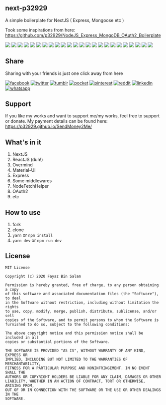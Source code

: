 ## next-p32929
A simple boilerplate for NextJS ( Express, Mongoose etc )

Took some inspirations from here: https://github.com/p32929/NodeJS_Express_MongoDB_OAuth2_Boilerplate

[![](https://badgen.net/github/release/p32929/next-p32929)]() [![](https://badgen.net/github/release/p32929/next-p32929/stable)]() [![](https://badgen.net/github/tag/p32929/next-p32929)]() [![](https://badgen.net/github/watchers/p32929/next-p32929)]() [![](https://badgen.net/github/checks/p32929/next-p32929)]() [![](https://badgen.net/github/status/p32929/next-p32929)]() [![](https://badgen.net/github/stars/p32929/next-p32929)]() [![](https://badgen.net/github/forks/p32929/next-p32929)]() [![](https://badgen.net/github/issues/p32929/next-p32929)]() [![](https://badgen.net/github/open-issues/p32929/next-p32929)]() [![](https://badgen.net/github/closed-issues/p32929/next-p32929)]() [![](https://badgen.net/github/label-issues/p32929/next-p32929/help-wanted/open)]() [![](https://badgen.net/github/prs/p32929/next-p32929)]() [![](https://badgen.net/github/open-prs/p32929/next-p32929)]() [![](https://badgen.net/github/closed-prs/p32929/next-p32929)]() [![](https://badgen.net/github/merged-prs/p32929/next-p32929)]() [![](https://badgen.net/github/commits/p32929/next-p32929)]() [![](https://badgen.net/github/last-commit/p32929/next-p32929)]() [![](https://badgen.net/github/branches/p32929/next-p32929)]() [![](https://badgen.net/github/releases/p32929/next-p32929)]() [![](https://badgen.net/github/tags/p32929/next-p32929)]() [![](https://badgen.net/github/license/p32929/next-p32929)]() [![](https://badgen.net/github/contributors/p32929/next-p32929)]() [![](https://badgen.net/github/dependents-pkg/p32929/next-p32929)]() 

## Share
Sharing with your friends is just one click away from here

[![facebook](https://image.flaticon.com/icons/png/32/124/124010.png)](https://www.facebook.com/sharer/sharer.php?u=https://github.com/p32929/next-p32929)
[![twitter](https://image.flaticon.com/icons/png/32/124/124021.png)](https://twitter.com/intent/tweet?source=https://github.com/p32929/next-p32929)
[![tumblr](https://image.flaticon.com/icons/png/32/124/124012.png)](https://www.tumblr.com/share?v=3&u=https://github.com/p32929/next-p32929)
[![pocket](https://image.flaticon.com/icons/png/32/732/732238.png)](https://getpocket.com/save?url=https://github.com/p32929/next-p32929)
[![pinterest](https://image.flaticon.com/icons/png/32/124/124039.png)](https://pinterest.com/pin/create/button/?url=https://github.com/p32929/next-p32929)
[![reddit](https://image.flaticon.com/icons/png/32/2111/2111589.png)](https://www.reddit.com/submit?url=https://github.com/p32929/next-p32929)
[![linkedin](https://image.flaticon.com/icons/png/32/1409/1409945.png)](https://www.linkedin.com/shareArticle?mini=true&url=https://github.com/p32929/next-p32929)
[![whatsapp](https://image.flaticon.com/icons/png/32/733/733585.png)](https://api.whatsapp.com/send?text=https://github.com/p32929/next-p32929)

## Support
If you like my works and want to support me/my works, feel free to support or donate. My payment details can be found here: https://p32929.github.io/SendMoney2Me/

## What's in it
1. NextJS
2. ReactJS (duh!)
3. Overmind
4. Material-UI
5. Express
6. Some middlewares
7. NodeFetchHelper
8. OAuth2
9. etc

## How to use
1. fork
2. clone
3. `yarn` or `npm install`
4. `yarn dev` or `npm run dev`

## License
```
MIT License

Copyright (c) 2020 Fayaz Bin Salam

Permission is hereby granted, free of charge, to any person obtaining a copy
of this software and associated documentation files (the "Software"), to deal
in the Software without restriction, including without limitation the rights
to use, copy, modify, merge, publish, distribute, sublicense, and/or sell
copies of the Software, and to permit persons to whom the Software is
furnished to do so, subject to the following conditions:

The above copyright notice and this permission notice shall be included in all
copies or substantial portions of the Software.

THE SOFTWARE IS PROVIDED "AS IS", WITHOUT WARRANTY OF ANY KIND, EXPRESS OR
IMPLIED, INCLUDING BUT NOT LIMITED TO THE WARRANTIES OF MERCHANTABILITY,
FITNESS FOR A PARTICULAR PURPOSE AND NONINFRINGEMENT. IN NO EVENT SHALL THE
AUTHORS OR COPYRIGHT HOLDERS BE LIABLE FOR ANY CLAIM, DAMAGES OR OTHER
LIABILITY, WHETHER IN AN ACTION OF CONTRACT, TORT OR OTHERWISE, ARISING FROM,
OUT OF OR IN CONNECTION WITH THE SOFTWARE OR THE USE OR OTHER DEALINGS IN THE
SOFTWARE.
```